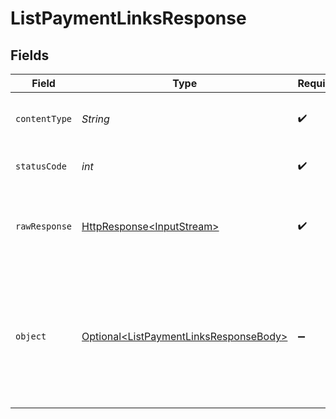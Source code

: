 # ListPaymentLinksResponse


## Fields

| Field                                                                                                                                                          | Type                                                                                                                                                           | Required                                                                                                                                                       | Description                                                                                                                                                    |
| -------------------------------------------------------------------------------------------------------------------------------------------------------------- | -------------------------------------------------------------------------------------------------------------------------------------------------------------- | -------------------------------------------------------------------------------------------------------------------------------------------------------------- | -------------------------------------------------------------------------------------------------------------------------------------------------------------- |
| `contentType`                                                                                                                                                  | *String*                                                                                                                                                       | :heavy_check_mark:                                                                                                                                             | HTTP response content type for this operation                                                                                                                  |
| `statusCode`                                                                                                                                                   | *int*                                                                                                                                                          | :heavy_check_mark:                                                                                                                                             | HTTP response status code for this operation                                                                                                                   |
| `rawResponse`                                                                                                                                                  | [HttpResponse\<InputStream>](https://docs.oracle.com/en/java/javase/11/docs/api/java.net.http/java/net/http/HttpResponse.html)                                 | :heavy_check_mark:                                                                                                                                             | Raw HTTP response; suitable for custom response parsing                                                                                                        |
| `object`                                                                                                                                                       | [Optional\<ListPaymentLinksResponseBody>](../../models/operations/ListPaymentLinksResponseBody.md)                                                             | :heavy_minus_sign:                                                                                                                                             | A list of payment link objects. For a complete reference of the payment link object, refer to the<br/>[Get payment link endpoint](get-payment-link) documentation. |